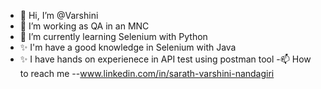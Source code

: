 - 👋 Hi, I’m @Varshini
- 👀 I’m working as QA in an MNC
- 🌱 I’m currently learning Selenium with Python
- ✨ I'm have a good knowledge in Selenium with Java
- ✨ I have hands on experienece in API test using postman tool
-📫 How to reach me --www.linkedin.com/in/sarath-varshini-nandagiri

<!---
VarshiniNS/VarshiniNS is a ✨ special ✨ repository because its `README.md` (this file) appears on your GitHub profile.
You can click the Preview link to take a look at your changes.
--->
